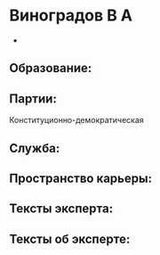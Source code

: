 # Виноградов В А
 - 

## Образование:
## Партии:
Конституционно-демократическая
## Служба:
## Пространство карьеры:
## Тексты эксперта:
## Тексты об эксперте:
